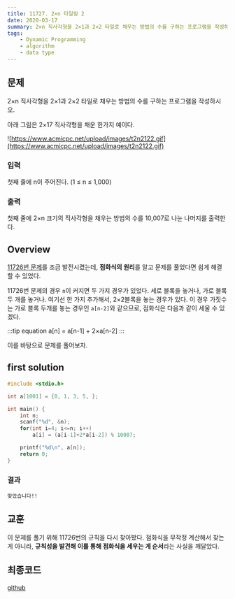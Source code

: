 ```yaml
---
title: 11727. 2×n 타일링 2
date: 2020-03-17
summary: 2×n 직사각형을 2×1과 2×2 타일로 채우는 방법의 수를 구하는 프로그램을 작성하시오.
tags:
    - Dynamic Programming
    - algorithm
    - data type
---
```

## 문제

2×n 직사각형을 2×1과 2×2 타일로 채우는 방법의 수를 구하는 프로그램을 작성하시오.

아래 그림은 2×17 직사각형을 채운 한가지 예이다.

![https://www.acmicpc.net/upload/images/t2n2122.gif](https://www.acmicpc.net/upload/images/t2n2122.gif)

### 입력

첫째 줄에 n이 주어진다. (1 ≤ n ≤ 1,000)

### 출력

첫째 줄에 2×n 크기의 직사각형을 채우는 방법의 수를 10,007로 나눈 나머지를 출력한다.

## Overview

[11726번 문제](/daily-coding/2020/03/16/twoxn-tiling-11726/)를 조금 발전시켰는데, **점화식의 원리**를 알고 문제를 풀었다면 쉽게 해결할 수 있었다.

11726번 문제의 경우 `n`이 커지면 두 가지 경우가 있었다. 세로 블록을 놓거나, 가로 블록 두 개를 놓거나. 여기선 한 가지 추가해서, 2×2블록을 놓는 경우가 있다. 이 경우 가짓수는 가로 블록 두개를 놓는 경우인 `a[n-2]`와 같으므로, 점화식은 다음과 같이 세울 수 있겠다.

:::tip equation
a[n] = a[n-1] + 2×a[n-2]
:::

이를 바탕으로 문제를 풀어보자.

## first solution
```cpp
#include <stdio.h>

int a[1001] = {0, 1, 3, 5, };

int main() {
    int n;
    scanf("%d", &n);
    for(int i=4; i<=n; i++)
        a[i] = (a[i-1]+2*a[i-2]) % 10007;

    printf("%d\n", a[n]);
    return 0;
}
```
### 결과

`맞았습니다!!`

## 교훈

이 문제를 풀기 위해 11726번의 규칙을 다시 찾아봤다. 점화식을 무작정 계산해서 찾는게 아니라, **규칙성을 발견해 이를 통해 점화식을 세우는 게 순서**라는 사실을 깨달았다.

## 최종코드

[github](https://github.com/shinjawkwang/bojPractice/blob/master/dynamic_programming/11727.cpp)